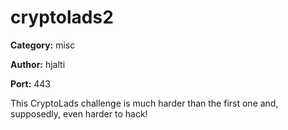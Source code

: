 # cryptolads2
**Category:** misc

**Author:** hjalti

**Port:** 443

This CryptoLads challenge is much harder than the first one and, supposedly, even harder to hack!
